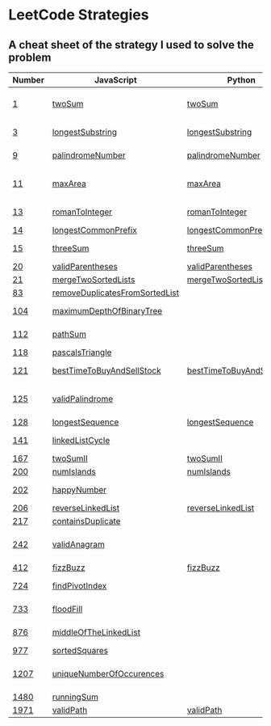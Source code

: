 # LeetCode Strategies

## A cheat sheet of the strategy I used to solve the problem

| Number                                                                            | JavaScript                                                          | Python                                                        | Strategy                       |
| --------------------------------------------------------------------------------- | ------------------------------------------------------------------- | ------------------------------------------------------------- | ------------------------------ |
| [1](https://leetcode.com/problems/two-sum/)                                       | [twoSum](./easy/1-twoSum.js)                                        | [twoSum](./easy/1-twoSum.py)                                  | Hashmap with complements       |
| [3](https://leetcode.com/problems/longest-substring-without-repeating-characters) | [longestSubstring](./medium/3-longestSubstring.js)                  | [longestSubstring](./medium/3-longestSubstring.py)            | Sliding window, set            |
| [9](https://leetcode.com/problems/palindrome-number/)                             | [palindromeNumber](./easy/9-palindromeNumber.js)                    | [palindromeNumber](./easy/9-palindromeNumber.py)              | For loop, math :(              |
| [11](https://leetcode.com/problems/container-with-most-water/)                    | [maxArea](./medium/11-containerMostWater.js)                        | [maxArea](./medium/11-containerMostWater.py)                  | Sliding window, two pointers   |
| [13](https://leetcode.com/problems/roman-to-integer/)                             | [romanToInteger](./easy/13-romanToInteger.js)                       | [romanToInteger](./easy/13-romanToInteger.py)                 | For loop, two pointers         |
| [14](https://leetcode.com/problems/longest-common-prefix/)                        | [longestCommonPrefix](./easy/14-longestCommonPrefix.js)             | [longestCommonPrefix](./easy/14-longestCommonPrefix.py)       | For loop                       |
| [15](https://leetcode.com/problems/3sum/)                                         | [threeSum](./medium/15-3Sum.js)                                     | [threeSum](./medium/15-3Sum.py)                               | For loop, two pointers         |
| [20](https://leetcode.com/problems/valid-parentheses/)                            | [validParentheses](./easy/20-validParentheses.js)                   | [validParentheses](./easy/20-validParentheses.py)             | Stack                          |
| [21](https://leetcode.com/problems/merge-two-sorted-lists/)                       | [mergeTwoSortedLists](./easy/21-mergeTwoLists.js)                   | [mergeTwoSortedLists](./easy/21-mergeTwoLists.py)             | Linked list                    |
| [83](https://leetcode.com/problems/remove-duplicates-from-sorted-list/)           | [removeDuplicatesFromSortedList](./easy/83-deleteDuplicates.js)     |                                                               | If/else                        |
| [104](https://leetcode.com/problems/maximum-depth-of-binary-tree/)                | [maximumDepthOfBinaryTree](./easy/104-maxDepth.js)                  |                                                               | DFS Recursion                  |
| [112](https://leetcode.com/problems/path-sum/)                                    | [pathSum](./easy/112-pathSum.js)                                    |                                                               | DFS Recursion                  |
| [118](https://leetcode.com/problems/pascals-triangle/)                            | [pascalsTriangle](./easy/118-pascalsTriangle.js)                    |                                                               | For loop                       |
| [121](https://leetcode.com/problems/best-time-to-buy-and-sell-stock/)             | [bestTimeToBuyAndSellStock](./easy/121-maxProfit.js)                | [bestTimeToBuyAndSellStock](./easy/121-maxProfit.py)          | Sliding Window                 |
| [125](https://leetcode.com/problems/valid-palindrome/)                            | [validPalindrome](./easy/125-validPalindrome.js)                    |                                                               | Regex (filter), clone, reverse |
| [128](https://leetcode.com/problems/longest-consecutive-sequence/)                | [longestSequence](./medium/128-longestConsecutiveSequence.js)       | [longestSequence](./medium/128-longestConsecutiveSequence.py) | Set                            |
| [141](https://leetcode.com/problems/linked-list-cycle/)                           | [linkedListCycle](./easy/141-hasCycle.js)                           |                                                               | Fast and slow pointers         |
| [167](https://leetcode.com/problems/two-sum-ii-input-array-is-sorted/)            | [twoSumII](./medium/167-twoSumII.js)                                | [twoSumII](./medium/167-twoSumII.py)                          | Two pointers                   |
| [200](https://leetcode.com/problems/number-of-islands/)                           | [numIslands](./medium/200-numIslands.js)                            | [numIslands](./medium/200-numIslands.py)                      | Graph                          |
| [202](https://leetcode.com/problems/happy-number/)                                | [happyNumber](./easy/202-isHappy.js)                                |                                                               | Fast and slow pointers         |
| [206](https://leetcode.com/problems/reverse-linked-list/)                         | [reverseLinkedList](./easy/206-reverseLinkedList.js)                | [reverseLinkedList](./easy/206-reverseLinkedList.py)          | Linked list                    |
| [217](https://leetcode.com/problems/contains-duplicate/)                          | [containsDuplicate](./easy/217-containsDuplicate.js)                |                                                               | For loop                       |
| [242](https://leetcode.com/problems/valid-anagram/)                               | [validAnagram](./easy/242-validAnagram.js)                          |                                                               | Hashmap frequency counter      |
| [412](https://leetcode.com/problems/fizz-buzz/)                                   | [fizzBuzz](./easy/412-fizzBuzz.js)                                  | [fizzBuzz](./easy/412-fizzBuzz.py)                            | If/else                        |
| [724](https://leetcode.com/problems/find-pivot-index/)                            | [findPivotIndex](./easy/724-findPivotIndex.js)                      |                                                               | For loop, if/else              |
| [733](https://leetcode.com/problems/flood-fill/)                                  | [floodFill](./easy/733-floodFill.js)                                |                                                               | Islands, DFS, Recursion        |
| [876](https://leetcode.com/problems/middle-of-the-linked-list/)                   | [middleOfTheLinkedList](./easy/876-middleNode.js)                   |                                                               | Fast and slow pointers         |
| [977](https://leetcode.com/problems/squares-of-a-sorted-array/)                   | [sortedSquares](./easy/977-squaresOfASortedArray.js)                |                                                               | Two pointers                   |
| [1207](https://leetcode.com/problems/unique-number-of-occurrences/)               | [uniqueNumberOfOccurences](./easy/1207-uniqueNumberOfOccurences.js) |                                                               | Hashmap frequency counter, set |
| [1480](https://leetcode.com/problems/running-sum-of-1d-array/)                    | [runningSum](./easy/1480-runningSum.js)                             |                                                               | For loop                       |
| [1971](https://leetcode.com/problems/find-if-path-exists-in-graph/)               | [validPath](./easy/1971-validPath.js)                               | [validPath](./easy/1971-validPath.py)                         | Graph, DFS                     |
